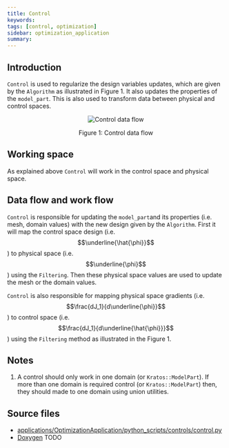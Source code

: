 ```yaml
---
title: Control
keywords: 
tags: [control, optimization]
sidebar: optimization_application
summary: 
---
```


## Introduction

```Control``` is used to regularize the design variables updates, which are given by the ```Algorithm``` as illustrated in Figure 1. It also updates the properties of the ```model_part```.  This is also used to transform data between physical and control spaces.
<p align="center">
    <img src="https://github.com/KratosMultiphysics/Documentation/blob/master/OptimizationApplication/General/control.png?raw=true" alt="Control data flow"/>
</p>
<p align="center">Figure 1: Control data flow</p>

## Working space

As explained above ```Control``` will work in the control space and physical space.

## Data flow and work flow

```Control``` is responsible for updating the ```model_part```and its properties (i.e. mesh, domain values) with the new design given by the ```Algorithm```. First it will map the control space design (i.e. $$\underline{\hat{\phi}}$$) to physical space (i.e. $$\underline{\phi}$$) using the ```Filtering```. Then these physical space values are used to update the mesh or the domain values.

```Control``` is also responsible for mapping physical space gradients (i.e. $$\frac{dJ_1}{d\underline{\phi}}$$) to control space (i.e. $$\frac{dJ_1}{d\underline{\hat{\phi}}}$$) using the ```Filtering``` method as illustrated in the Figure 1.

## Notes

1. A control should only work in one domain (or ```Kratos::ModelPart```). If more than one domain is required control (or ```Kratos::ModelPart```) then, they should made to one domain using union utilities.

## Source files
* [applications/OptimizationApplication/python_scripts/controls/control.py](https://github.com/KratosMultiphysics/Kratos/blob/master/applications/OptimizationApplication/python_scripts/controls/control.py)
* [Doxygen](TODO) TODO

